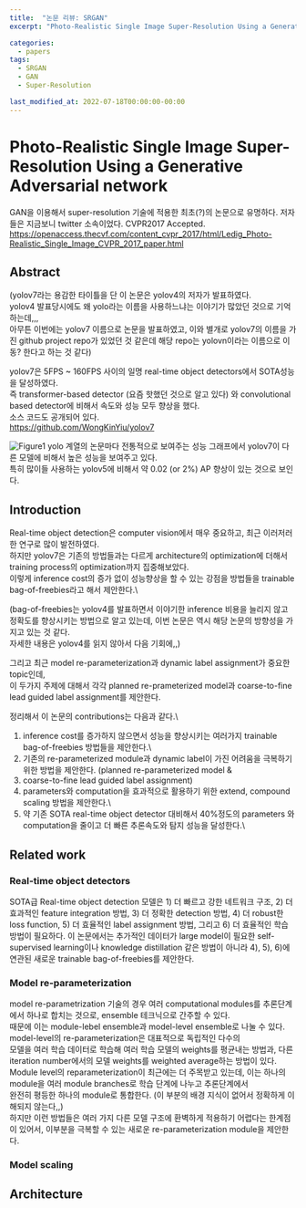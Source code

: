 ```yaml
---
title:  "논문 리뷰: SRGAN"
excerpt: "Photo-Realistic Single Image Super-Resolution Using a Generative Adversarial network"

categories:
  - papers
tags:
  - SRGAN
  - GAN
  - Super-Resolution

last_modified_at: 2022-07-18T00:00:00-00:00
---
```


# Photo-Realistic Single Image Super-Resolution Using a Generative Adversarial network
GAN을 이용해서 super-resolution 기술에 적용한 최초(?)의 논문으로 유명하다. 저자들은 지금보니 twitter 소속이었다. CVPR2017 Accepted.
<https://openaccess.thecvf.com/content_cvpr_2017/html/Ledig_Photo-Realistic_Single_Image_CVPR_2017_paper.html>

## Abstract
(yolov7라는 용감한 타이틀을 단 이 논문은 yolov4의 저자가 발표하였다.\
yolov4 발표당시에도 왜 yolo라는 이름을 사용하느냐는 이야기가 많았던 것으로 기억하는데,,,\
아무튼 이번에는 yolov7 이름으로 논문을 발표하였고, 이와 별개로 yolov7의 이름을 가진 github project repo가 있었던 것 같은데 해당 repo는 yolovn이라는 
이름으로 이동? 한다고 하는 것 같다)

yolov7은 5FPS ~ 160FPS 사이의 일명 real-time object detectors에서 SOTA성능을 달성하였다.\
즉 transformer-based detector (요즘 핫했던 것으로 알고 있다) 와 convolutional based detector에 비해서 속도와 성능 모두 향상을 했다.\
소스 코드도 공개되어 있다.\
<https://github.com/WongKinYiu/yolov7>

![Figure1](../assets/images/220711/220711-1.png)
yolo 계열의 논문마다 전통적으로 보여주는 성능 그래프에서 yolov7이 다른 모델에 비해서 높은 성능을 보여주고 있다.\
특히 많이들 사용하는 yolov5에 비해서 약 0.02 (or 2%) AP 향상이 있는 것으로 보인다. 

## Introduction
Real-time object detection은 computer vision에서 매우 중요하고, 최근 이러저러한 연구로 많이 발전하였다.\
하지만 yolov7은 기존의 방법들과는 다르게 architecture의 optimization에 더해서 training process의 optimization까지 집중해보았다.\
이렇게 inference cost의 증가 없이 성능향상을 할 수 있는 강점을 방법들을 trainable bag-of-freebies라고 해서 제안한다.\

(bag-of-freebies는 yolov4를 발표하면서 이야기한 inference 비용을 늘리지 않고 정확도를 향상시키는 방법으로 알고 있는데, 이번 논문은 역시 해당 논문의 
방향성을 가지고 있는 것 같다.\
자세한 내용은 yolov4를 읽지 않아서 다음 기회에,,)

그리고 최근 model re-parameterization과 dynamic label assignment가 중요한 topic인데,\
이 두가지 주제에 대해서 각각 planned re-prameterized model과 coarse-to-fine lead guided label assignment를 제안한다.

정리해서 이 논문의 contributions는 다음과 같다.\
1) inference cost를 증가하지 않으면서 성능을 향상시키는 여러가지 trainable bag-of-freebies 방법들을 제안한다.\
2) 기존의 re-parameterized module과 dynamic label이 가진 어려움을 극복하기 위한 방법을 제안한다. (planned re-parameterized model & 
3) coarse-to-fine lead guided label assignment)
4) parameters와 computation을 효과적으로 활용하기 위한 extend, compound scaling 방법을 제안한다.\
5) 약 기존 SOTA real-time object detector 대비해서 40%정도의 parameters 와 computation을 줄이고 더 빠른 추론속도와 탐지 성능을 달성한다.\

## Related work
### Real-time object detectors
SOTA급 Real-time object detection 모델은 1) 더 빠르고 강한 네트워크 구조, 2) 더 효과적인 feature integration 방법, 3) 더 정확한 detection 방법, 4) 더 robust한 
loss function, 5) 더 효율적인 label assignment 방법, 그리고 6) 더 효율적인 학습 방법이 필요하다. 이 논문에서는 추가적인 데이터가 large
model이 필요한 self-supervised learning이나 knowledge distillation 같은 방법이 아니라 4), 5), 6)에 연관된 새로운 trainable 
bag-of-freebies를 제안한다.
### Model re-parameterization
model re-parametrization 기술의 경우 여러 computational modules를 추론단계에서 하나로 합치는 것으로, ensemble 테크닉으로 간주할 수 있다.\
때문에 이는 module-lebel ensemble과 model-level ensemble로 나눌 수 있다. model-level의 re-parameterization은 대표적으로 독립적인 다수의 \
모델을 여러 학습 데이터로 학습해 여러 학습 모델의 weights를 평균내는 방법과, 다른 iteration number에서의 모델 weights를 weighted average하는 방법이 있다.\
Module level의 reparameterization이 최근에는 더 주목받고 있는데, 이는 하나의 module을 여러 module branches로 학습 단계에 나누고 추론단계에서 \
완전히 평등한 하나의 module로 통합한다. (이 부분의 배경 지식이 없어서 정확하게 이해되지 않는다,,)\
하지만 이런 방법들은 여러 가지 다른 모델 구조에 환벽하게 적용하기 어렵다는 한계점이 있어서, 이부분을 극복할 수 있는 새로운 re-parameterization module을 제안한다.
### Model scaling


## Architecture





